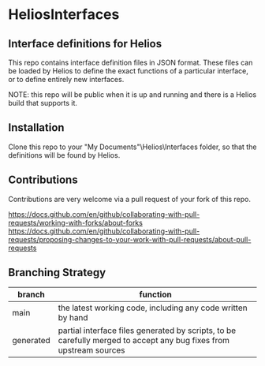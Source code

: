 # HeliosInterfaces
## Interface definitions for Helios 

This repo contains interface definition files in JSON format.
These files can be loaded by Helios to define the exact functions of
a particular interface, or to define entirely new interfaces.

NOTE: this repo will be public when it is up and running and there is a Helios build that supports it.

## Installation
Clone this repo to your "My Documents"\Helios\Interfaces folder, so that
the definitions will be found by Helios.

## Contributions
Contributions are very welcome via a pull request of your fork of this repo.

https://docs.github.com/en/github/collaborating-with-pull-requests/working-with-forks/about-forks
https://docs.github.com/en/github/collaborating-with-pull-requests/proposing-changes-to-your-work-with-pull-requests/about-pull-requests

## Branching Strategy

branch | function
-------|---------
main|the latest working code, including any code written by hand
generated|partial interface files generated by scripts, to be carefully merged to accept any bug fixes from upstream sources 
